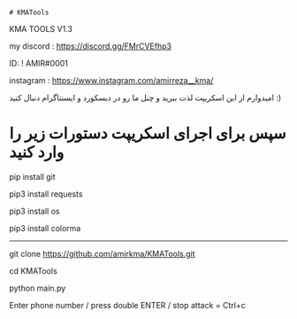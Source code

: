                                                                                                             # KMATools
KMA TOOLS V1.3

my discord : https://discord.gg/FMrCVEfhp3

ID: ! AMIR#0001

instagram : https://www.instagram.com/amirreza__kma/


امیدوارم از این اسکریپت لذت ببرید و چنل ما رو در دیسکورد و ایسنتاگرام دنبال کنید :)
# سپس برای اجرای اسکریپت دستورات زیر را وارد کنید

pip install git

pip3 install requests 

pip3 install os 

pip3 install colorma

____________________

git clone https://github.com/amirkma/KMATools.git

cd KMATools

python main.py

Enter phone number / press double ENTER / stop attack = Ctrl+c
